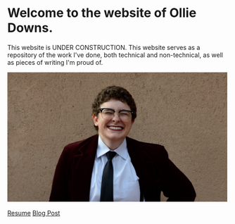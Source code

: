 # Welcome to the website of Ollie Downs.
This website is UNDER CONSTRUCTION.
This website serves as a repository of the work I've done, both technical and non-technical, as well as pieces of writing I'm proud of.

<img src="ollie-downs.png" width="500">

[Resume](ollie-downs-resume.png)
[Blog Post](blog-0.md)
